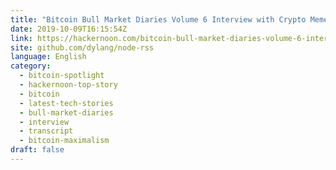 ```yaml
---
title: "Bitcoin Bull Market Diaries Volume 6 Interview with Crypto Meme Central"
date: 2019-10-09T16:15:54Z
link: https://hackernoon.com/bitcoin-bull-market-diaries-volume-6-interview-with-crypto-meme-central-ut1rm3trb?source=rss&utm_medium=RSS&utm_source=news.12bit.vn
site: github.com/dylang/node-rss
language: English
category:
  - bitcoin-spotlight
  - hackernoon-top-story
  - bitcoin
  - latest-tech-stories
  - bull-market-diaries
  - interview
  - transcript
  - bitcoin-maximalism
draft: false
---
```

